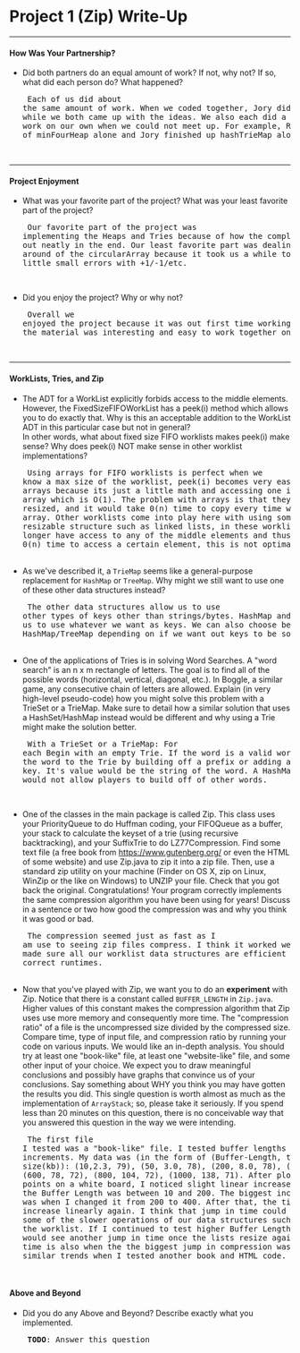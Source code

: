 # Project 1 (Zip) Write-Up #
--------

#### How Was Your Partnership? ####
-   Did both partners do an equal amount of work?  If not, why not?
    If so, what did each person do? What happened?<pre>
Each of us did about the same amount of work. When we coded together, 
Jory did the typing while we both came up with the ideas. We also each did
a little bit of work on our own when we could not meet up. For example, Ryan
did a lot of minFourHeap alone and Jory finished up hashTrieMap alone.
</pre><br>

-----

#### Project Enjoyment ####
-   What was your favorite part of the project?  What was your least
    favorite part of the project?<pre>
Our favorite part of the project was implementing the Heaps and Tries because
of how the complex math worked out neatly in the end. 
Our least favorite part was dealing with the wrap around of the circularArray
because it took us a while to iron out the little small errors with +1/-1/etc.
</pre><br>

-   Did you enjoy the project?  Why or why not?<pre>
Overall we enjoyed the project because it was out first time working together
and the material was interesting and easy to work together on.
</pre><br>

-----

#### WorkLists, Tries, and Zip ####
-   The ADT for a WorkList explicitly forbids access to the middle elements.  However, the FixedSizeFIFOWorkList has a peek(i) method
    which allows you to do exactly that.  Why is this an acceptable addition to the WorkList ADT in this particular case but not in general?  
    In other words, what about fixed size FIFO worklists makes peek(i) make sense? Why does peek(i) NOT make sense in other worklist implementations?<pre>
Using arrays for FIFO worklists is perfect when we know a max size of the worklist, peek(i) becomes very easy
 and quick for arrays because its just a little math and accessing one index in the array which is O(1). 
 The problem with arrays is that they can't be resized, and it would take 0(n) time to copy every time we 
 need a bigger array. Other worklists come into play here with using some type of resizable structure such 
 as linked lists, in these worklists we no longer have access to any of the middle elements and thus is 
 would take 0(n) time to access a certain element, this is not optimal.
</pre><br>
-   As we've described it, a `TrieMap` seems like a general-purpose replacement for `HashMap` or `TreeMap`.  Why might we still want to use one
    of these other data structures instead?<pre>
The other data structures allow us to use other types of keys other than strings/bytes. HashMap and TreeMap allow 
us to use whatever we want as keys. We can also choose between HashMap/TreeMap depending on if we want out keys
to be sorted. 
</pre><br>
-   One of the applications of Tries is in solving Word Searches.  A "word search" is an n x m rectangle of letters.  The goal is to find all
    of the possible words (horizontal, vertical, diagonal, etc.).  In Boggle, a similar game, any consecutive chain of letters
    are allowed.  Explain (in very high-level pseudo-code) how you might solve this problem with a TrieSet or a TrieMap.  Make sure to detail
    how a similar solution that uses a HashSet/HashMap instead would be different and why using a Trie might make the solution better.<pre>
With a TrieSet or a TrieMap: For each 
Begin with an empty Trie. If the word is a valid word then insert the word to the Trie by building off a
prefix or adding an entire new key. It's value would be the string of the word. 
A HashMap or HashSet would not allow players to build off of other words.

</pre><br>
-   One of the classes in the main package is called Zip.  This class uses your PriorityQueue to do Huffman coding, your FIFOQueue as a buffer,
    your stack to calculate the keyset of a trie (using recursive backtracking), and your SuffixTrie to do LZ77Compression.  Find some text file
    (a free book from https://www.gutenberg.org/ or even the HTML of some website) and use Zip.java to zip it into a zip file.  Then, use a 
    standard zip utility on your machine (Finder on OS X, zip on Linux, WinZip or the like on Windows) to UNZIP your file.  Check that you got back
    the original.  Congratulations!  Your program correctly implements the same compression algorithm you have been using for years!  Discuss in a
    sentence or two how good the compression was and why you think it was good or bad.<pre>
The compression seemed just as fast as I am use to seeing zip files compress. I think it worked well because
we made sure all our worklist data structures are efficient and run in the correct runtimes.
</pre><br>
-   Now that you've played with Zip, we want you to do an **experiment** with Zip.  Notice that there is a constant called `BUFFER_LENGTH` in `Zip.java`.
    Higher values of this constant makes the compression algorithm that Zip uses use more memory and consequently more time.  The "compression ratio"
    of a file is the uncompressed size divided by the compressed size.  Compare time, type of input file, and compression ratio by running
    your code on various inputs.  We would like an in-depth analysis.  You should try at least one "book-like" file, at least one "website-like" file,
    and some other input of your choice.  We expect you to draw meaningful conclusions and possibly have graphs that convince us of your conclusions. 
    Say something about WHY you think you may have gotten the results you did.
    This single question is worth almost as much as the implementation of `ArrayStack`; so, please take it seriously.  If you spend less than 20 minutes
    on this question, there is no conceivable way that you answered this question in the way we were intending.<pre>
The first file I tested was a "book-like" file. I tested buffer lengths from 10-1000 in increments. My data 
was (in the form of (Buffer-Length, time(s), size(kb)): (10,2.3, 79), (50, 3.0, 78), (200, 8.0, 78), (400, 40.5, 73), (600, 78, 72), (800, 104, 72), (1000, 138, 71). After plotting these points on a white board, I noticed slight linear increases in time when 
the Buffer Length was between 10 and 200. The biggest increase in time was when I changed it from 200 to 400. After that, the time seemed to increase linearly again. I think that jump in time could be caused by some of 
the slower operations of our data structures such as resizing the worklist. If I continued to test higher Buffer Lengths, I think I would see another jump in time once the lists resize again. That jump in time is also when the the biggest jump in compression was. I noticed similar trends when I tested another book and HTML code.
</pre><br>

#### Above and Beyond ####
-   Did you do any Above and Beyond?  Describe exactly what you
    implemented.<pre>
**TODO**: Answer this question
</pre><br>
